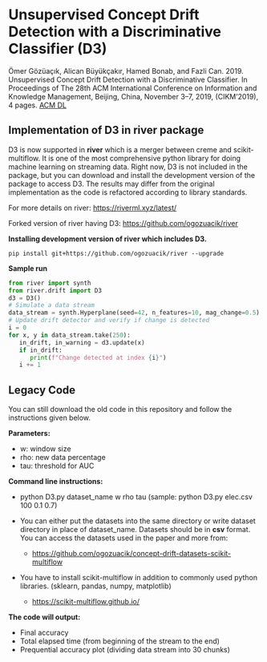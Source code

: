 # Unsupervised Concept Drift Detection with a Discriminative Classifier (D3)

Ömer Gözüaçık, Alican Büyükçakır, Hamed Bonab, and Fazli Can. 2019. Unsupervised Concept Drift Detection with a Discriminative Classifier. In Proceedings of The 28th ACM International Conference on Information and Knowledge Management, Beijing, China, November 3–7, 2019, (CIKM’2019), 4 pages. [ACM DL](https://dl.acm.org/citation.cfm?id=3357384.3358144)

## Implementation of D3 in river package

D3 is now supported in **river** which is a merger between creme and scikit-multiflow. It is one of the most comprehensive python library for doing machine learning on streaming data. Right now, D3 is not included in the package, but you can download and install the development version of the package to access D3. The results may differ from the original implementation as the code is refactored according to library standards.

For more details on river: https://riverml.xyz/latest/

Forked version of river having D3: https://github.com/ogozuacik/river

**Installing development version of river which includes D3.**

```
pip install git+https://github.com/ogozuacik/river --upgrade
```

**Sample run**
```python
from river import synth
from river.drift import D3
d3 = D3()
# Simulate a data stream
data_stream = synth.Hyperplane(seed=42, n_features=10, mag_change=0.5)
# Update drift detector and verify if change is detected
i = 0
for x, y in data_stream.take(250):
   in_drift, in_warning = d3.update(x)
   if in_drift:
      print(f"Change detected at index {i}")
   i += 1
```


## Legacy Code

You can still download the old code in this repository and follow the instructions given below.

**Parameters:**
* w: window size
* rho: new data percentage
* tau: threshold for AUC

**Command line instructions:**

* python D3.py dataset_name w rho tau (sample: python D3.py elec.csv 100 0.1 0.7)

* You can either put the datasets into the same directory or write dataset directory in place of dataset_name.
Datasets should be in **csv** format. You can access the datasets used in the paper and more from:
  * https://github.com/ogozuacik/concept-drift-datasets-scikit-multiflow

* You have to install scikit-multiflow in addition to commonly used python libraries. (sklearn, pandas, numpy, matplotlib)
  * https://scikit-multiflow.github.io/

**The code will output:** 
* Final accuracy
* Total elapsed time (from beginning of the stream to the end)
* Prequential accuracy plot (dividing data stream into 30 chunks)
